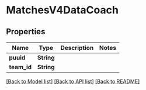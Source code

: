 # MatchesV4DataCoach

## Properties

Name | Type | Description | Notes
------------ | ------------- | ------------- | -------------
**puuid** | **String** |  | 
**team_id** | **String** |  | 

[[Back to Model list]](../README.md#documentation-for-models) [[Back to API list]](../README.md#documentation-for-api-endpoints) [[Back to README]](../README.md)



